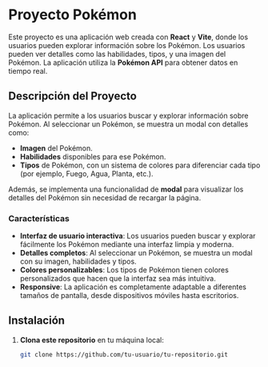 # Proyecto Pokémon

Este proyecto es una aplicación web creada con **React** y **Vite**, donde los usuarios pueden explorar información sobre los Pokémon. Los usuarios pueden ver detalles como las habilidades, tipos, y una imagen del Pokémon. La aplicación utiliza la **Pokémon API** para obtener datos en tiempo real.

## Descripción del Proyecto

La aplicación permite a los usuarios buscar y explorar información sobre Pokémon. Al seleccionar un Pokémon, se muestra un modal con detalles como:

- **Imagen** del Pokémon.
- **Habilidades** disponibles para ese Pokémon.
- **Tipos** de Pokémon, con un sistema de colores para diferenciar cada tipo (por ejemplo, Fuego, Agua, Planta, etc.).
  
Además, se implementa una funcionalidad de **modal** para visualizar los detalles del Pokémon sin necesidad de recargar la página.

### Características

- **Interfaz de usuario interactiva**: Los usuarios pueden buscar y explorar fácilmente los Pokémon mediante una interfaz limpia y moderna.
- **Detalles completos**: Al seleccionar un Pokémon, se muestra un modal con su imagen, habilidades y tipos.
- **Colores personalizables**: Los tipos de Pokémon tienen colores personalizados que hacen que la interfaz sea más intuitiva.
- **Responsive**: La aplicación es completamente adaptable a diferentes tamaños de pantalla, desde dispositivos móviles hasta escritorios.

## Instalación

1. **Clona este repositorio** en tu máquina local:

   ```bash
   git clone https://github.com/tu-usuario/tu-repositorio.git

